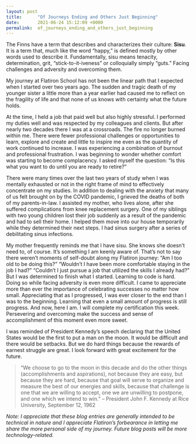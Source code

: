 ```yaml
---
layout: post
title:      "Of Journeys Ending and Others Just Beginning"
date:       2021-06-24 15:12:09 +0000
permalink:  of_journeys_ending_and_others_just_beginning
---
```



The Finns have a term that describes and characterizes their culture: **Sisu**.
It is a term that, much like the word “happy,” is defined mostly by other words used to describe it.  Fundamentally, sisu means tenacity, determination, grit, “stick-to-it-iveness” or colloquially simply “guts.”  Facing challenges and adversity and overcoming them.

My journey at Flatiron School has not been the linear path that I expected when I started over two years ago.  The sudden and tragic death of my younger sister a little more than a year earlier had caused me to reflect on the fragility of life and that none of us knows with certainty what the future holds.

At the time, I held a job that paid well but also highly stressful.  I performed my duties well and was respected by my colleagues and clients.  But after nearly two decades there I was at a crossroads.  The fire no longer burned within me.  There were fewer professional challenges or opportunities to learn, explore and create and little to inspire me even as the quantity of work continued to increase.  I was experiencing a combination of burnout and professional frustration.  I was beginning to wonder whether comfort was starting to become complacency.  I asked myself the question: “Is this what you want to do until you are ready to retire?”

There were many times over the last two years of study when I was mentally exhausted or not in the right frame of mind to effectively concentrate on my studies.  In addition to dealing with the anxiety that many of us felt brought on by the COVID pandemic, I grieved the deaths of both of my parents-in-law.  I assisted my mother, who lives alone, after she suffered complications from knee replacement surgery.  One of my siblings with two young children lost their job suddenly as a result of the pandemic and had to sell their home. I helped them move into our house temporarily while they determined their next steps. I had sinus surgery after a series of debilitating sinus infections.

My mother frequently reminds me that I have sisu.  She knows she doesn’t need to, of course.  It’s something I am keenly aware of.  That’s not to say there weren’t moments of self-doubt along my Flatiron journey: “Am I too old to be doing this?” “Wouldn’t I have been more comfortable staying in the job I had?” “Couldn’t I just pursue a job that utilized the skills I already had?”  But I was determined to finish what I started.  Learning to code is hard.  Doing so while facing adversity is even more difficult.  I came to appreciate more than ever the importance of celebrating successes no matter how small.  Appreciating that as I progressed, I was ever closer to the end than I was to the beginning.  Learning that even a small amount of progress is still progress.  And now, here I am.  I will complete my certification this week.  Persevering and overcoming make the success and sense of accomplishment of this moment even more sweet.  

I was reminded of President Kennedy’s speech declaring that the United States would be the first to put a man on the moon.  It would be difficult and there would be setbacks.  But we do hard things because the rewards of earnest struggle are great.  I look forward with great excitement for the future.

> “We choose to go to the moon in this decade and do the other things (accomplishments and aspirations), not because they are easy, but because they are hard, because that goal will serve to organize and measure the best of our energies and skills, because that challenge is one that we are willing to accept, one we are unwilling to postpone, and one which we intend to win.” – President John F. Kennedy at Rice University, September 12, 1962


*Note: I appreciate that these blog entries are generally intended to be technical in nature and I appreciate Flatiron’s forbearance in letting me share the more personal side of my journey.  Future blog posts will be more technology-related.*
